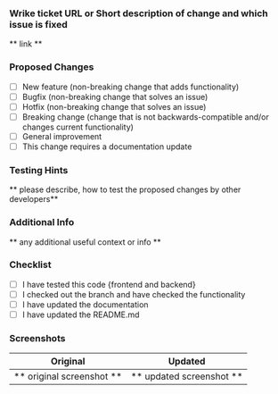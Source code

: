 ### Wrike ticket URL or Short description of change and which issue is fixed

** link **

### Proposed Changes
- [ ] New feature (non-breaking change that adds functionality)
- [ ] Bugfix (non-breaking change that solves an issue)
- [ ] Hotfix (non-breaking change that solves an issue)
- [ ] Breaking change (change that is not backwards-compatible and/or changes current functionality)
- [ ] General improvement 
- [ ] This change requires a documentation update

### Testing Hints
** please describe, how to test the proposed changes by other developers**

### Additional Info
** any additional useful context or info **

### Checklist
- [ ] I have tested this code {frontend and backend}
- [ ] I checked out the branch and have checked the functionality
- [ ] I have updated the documentation
- [ ] I have updated the README.md

### Screenshots

Original             |  Updated
:-------------------------:|:-------------------------:
** original screenshot **  |  ** updated screenshot **
